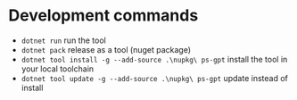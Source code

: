 # Development commands

- `dotnet run` run the tool
- `dotnet pack` release as a tool (nuget package)
- `dotnet tool install -g --add-source .\nupkg\ ps-gpt` install the tool in your local toolchain
- `dotnet tool update -g --add-source .\nupkg\ ps-gpt` update instead of install    